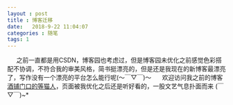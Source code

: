 ```yaml
---
layout : post
title : 博客迁移
date:   2018-9-22 11:04:07
categories : 随笔
tags: 1
---
```


&ensp;&emsp;之前一直都是用CSDN，博客园也考虑过，但是博客园未优化之前感觉色彩搭配不协调，不符合我的审美风格，简书挺漂亮的，但是还是我现在的新博客最漂亮了，写作没有一个漂亮的平台怎么能行呢(～￣▽￣)～ 
&ensp;&emsp;欢迎访问我之前的博客[酒铺门口的等猫人](https://blog.csdn.net/qq_41939839)，页面被我优化之后还是听好看的，一股文艺气息扑面而来 (￣▽￣)~*
